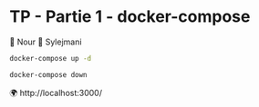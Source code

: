 
# TP - Partie 1 - docker-compose

:construction_worker: Nour :construction_worker: Sylejmani

```sh
docker-compose up -d
```

```sh
docker-compose down
```

:earth_africa: http://localhost:3000/
